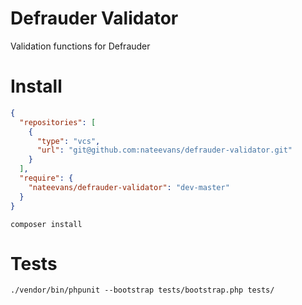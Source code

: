 # Defrauder Validator
Validation functions for Defrauder

# Install
```json
{
  "repositories": [
    {
      "type": "vcs",
      "url": "git@github.com:nateevans/defrauder-validator.git"
    }
  ],
  "require": {
    "nateevans/defrauder-validator": "dev-master"
  }
}
```

```
composer install
```

# Tests
```
./vendor/bin/phpunit --bootstrap tests/bootstrap.php tests/
```
